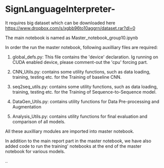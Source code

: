 # SignLanguageInterpreter-

It requires big dataset which can be downloaded here https://www.dropbox.com/s/xgbb96to10aggrn/dataset.rar?dl=0


The main notebook is named as Master_notebook_group10.ipynb

In order the run the master notebook, following auxilliary files are required:

1. global_defs.py: This file contains the 'device' declaration. Ig running on CUDA enabled device, please comment-out the 'cpu' forcing part.

2. CNN_Utils.py: contains some utility functions, such as data loading, training, testing etc. for the Training of baseline CNN.

3. seq2seq_utils.py: contains some utility functions, such as data loading, training, testing etc. for the Training of Sequence-to-Sequence model.

4. DataGen_Utils.py: contains utility functions for Data Pre-processing and Augmentation

5. Analysis_Utils.py: contains utility functions for final evaluation and comparison of all models.

All these auxilliary modules are imported into master notebook. 


In addition to the main report part in the master notebook, we have also added code to run the training' notebooks at the end of the master notebook for various models.

..


